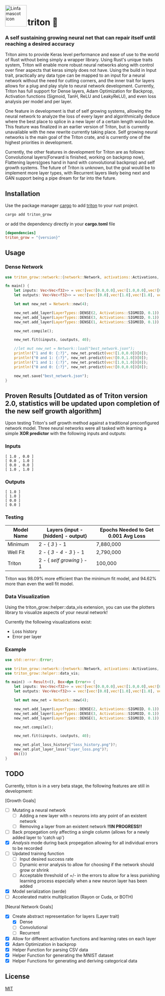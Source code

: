  <img align="left" src="./assets/67135608/532d6737-1cc5-47bd-9629-8c4da4bf0a22" width="70px" height="70px" alt="Linfa mascot icon">

# triton 🦎

### A self sustaining growing neural net that can repair itself until reaching a desired accuracy

Triton aims to provide Keras level performance and ease of use to the world of Rust without being simply a wrapper library. Using Rust's unique traits system, Triton will enable more robust neural networks along with control over finer aspects that keras simply does not have. Using the build in Input trait, practically any data type can be mapped to an input for a neural network without the need for cutting corners, and the inner trait for layers allows for a plug and play style to neural network development. Currently, Triton has full support for Dense layers, Adam Optimization for Backprop, Activation functions (Sigmoid, TanH, ReLU and LeakyReLU), and even loss analysis per model and per layer.

One feature in development is that of self growing systems, allowing the neural network to analyze the loss of every layer and algorithmically deduce where the best place to splice in a new layer of a certain length would be. This feature was finalized in an earlier version of Triton, but is currently unavailable with the new rewrite currently taking place. Self growing neural networks is the main goal of the Triton crate, and is currently one of the highest priorities in development.

Currently, the other features in development for Triton are as follows: Convolutional layers(Forward is finished, working on backprop now), Flattening layers(goes hand in hand with convolutional backprop) and self growth systems. The future of Triton is unknown, but the goal would be to implement more layer types, with Recurrent layers likely being next and GAN support being a pipe dream for far into the future.

## Installation

Use the package manager [cargo](https://crates.io/) to add [triton](https://crates.io/crates/triton_grow) to your rust project.

```bash
cargo add triton_grow
```

or add the dependency directly in your **cargo.toml** file

```toml
[dependencies]
triton_grow = "{version}"
```
## Usage

### Dense Network
```rust
use triton_grow::network::{network::Network, activations::Activations, layer::layers::LayerTypes, input::Input};

fn main() {
    let inputs: Vec<Vec<f32>> = vec![vec![0.0,0.0],vec![1.0,0.0],vec![0.0,1.0], vec![1.0,1.0]];
    let outputs: Vec<Vec<f32>> = vec![vec![0.0],vec![1.0],vec![1.0], vec![0.0]];

    let mut new_net = Network::new(4);

    new_net.add_layer(LayerTypes::DENSE(2, Activations::SIGMOID, 0.1));
    new_net.add_layer(LayerTypes::DENSE(3, Activations::SIGMOID, 0.1));
    new_net.add_layer(LayerTypes::DENSE(1, Activations::SIGMOID, 0.1));

    new_net.compile();

    new_net.fit(&inputs, &outputs, 40);

    //let mut new_net = Network::load("best_network.json");
    println!("1 and 0: {:?}", new_net.predict(vec![1.0,0.0])[0]);
    println!("0 and 1: {:?}", new_net.predict(vec![0.0,1.0])[0]);
    println!("1 and 1: {:?}", new_net.predict(vec![1.0,1.0])[0]);
    println!("0 and 0: {:?}", new_net.predict(vec![0.0,0.0])[0]);

    new_net.save("best_network.json");
}
```
## Proven Results [Outdated as of Triton version 2.0, statistics will be updated upon completion of the new self growth algorithm]

Upon testing Triton's self growth method against a traditional preconfigured network model. Three neural networks were all tasked with learning a simple **XOR predictor** with the following inputs and outputs:

### Inputs
```
[ 1.0 , 0.0 ]
[ 0.0 , 1.0 ]
[ 0.0 , 0.0 ]
[ 1.0 , 1.0 ]
```

### Outputs
```
[ 1.0 ]
[ 1.0 ]
[ 0.0 ]
[ 0.0 ]
```

### Testing

| Model Name    | Layers {input -[hidden] - output} | Epochs Needed to Get 0.001 Avg Loss |
| ------------- | ------------- | ------------- |
| Minimum  | 2 - { *3* } - 1  |  7,880,000 |
| Well Fit  | 2 - { *3 - 4 - 3* } - 1 | 2,790,000  |
| Triton  | 2 - { *self growing* } - 1 | 100,000  |

Triton was 98.09% more efficient than the minimum fit model, and 94.62% more than even the well fit model.

### Data Visualization

Using the triton_grow::helper::data_vis extension, you can use the plotters library to visualize aspects of your neural network!

Currently the following visualizations exist:

- Loss history
- Error per layer

### Example

```rust
use std::error::Error;

use triton_grow::network::{network::Network, activations::Activations, layer::layers::LayerTypes, input::Input};
use triton_grow::helper::data_vis;

fn main() -> Result<(), Box<dyn Error>> {
    let inputs: Vec<Vec<f32>> = vec![vec![0.0,0.0],vec![1.0,0.0],vec![0.0,1.0], vec![1.0,1.0]];
    let outputs: Vec<Vec<f32>> = vec![vec![0.0],vec![1.0],vec![1.0], vec![0.0]];

    let mut new_net = Network::new(4);

    new_net.add_layer(LayerTypes::DENSE(2, Activations::SIGMOID, 0.1));
    new_net.add_layer(LayerTypes::DENSE(3, Activations::SIGMOID, 0.1));
    new_net.add_layer(LayerTypes::DENSE(1, Activations::SIGMOID, 0.1));

    new_net.compile();

    new_net.fit(&inputs, &outputs, 40);

    new_net.plot_loss_history("loss_history.png")?;
    new_net.plot_layer_loss("layer_loss.png")?;
    Ok(())
}
```

## TODO

Currently, triton is in a very beta stage, the following features are still in development:

[Growth Goals]
 - [ ]  Mutating a neural network
    - [ ]  Adding a new layer with ```n``` neurons into any point of an existent network
    - [ ]  Removing a layer from an existent network **!!IN PROGRESS!!**
- [ ]  Back propegation only affecting a single column (allows for a newly added layer to 'catch up')
- [X]  *Analysis* mode during back propegation allowing for all individual errors to be recorded
- [ ]  Updated training function
    - [ ]  Input desired success rate
    - [ ]  Dynamic error analysis to allow for choosing if the network should grow or shrink
    - [ ]  Acceptable threshold of +/- in the errors to allow for a less punishing learning process especially when a new neuron layer has been added
- [X]  Model serialization (serde)
- [ ] Accelerated matrix multiplication (Rayon or Cuda, or BOTH)

[Neural Network Goals]
- [X] Create abstract representation for layers (Layer trait)
    - [X] Dense
    - [ ] Convolutional
    - [ ] Recurrent
- [X] Allow for different activation functions and learning rates on each layer
- [X] Adam Optimization in backprop
- [X] Helper Function for parsing CSV data
- [X] Helper Function for generating the MNIST dataset
- [X] Helper Functions for generating and deriving categorical data

## License

[MIT](https://choosealicense.com/licenses/mit/)
